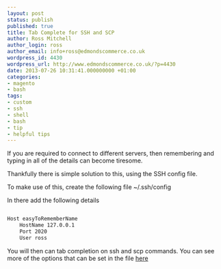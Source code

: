 ```yaml
---
layout: post
status: publish
published: true
title: Tab Complete for SSH and SCP
author: Ross Mitchell
author_login: ross
author_email: info+ross@edmondscommerce.co.uk
wordpress_id: 4430
wordpress_url: http://www.edmondscommerce.co.uk/?p=4430
date: 2013-07-26 10:31:41.000000000 +01:00
categories:
- magento
- bash
tags:
- custom
- ssh
- shell
- bash
- tip
- helpful tips
---
```

If you are required to connect to different servers, then remembering and typing in all of the details can become tiresome.

Thankfully there is simple solution to this, using the SSH config file.

To make use of this, create the following file ~/.ssh/config

In there add the following details

```bash

Host easyToRememberName
    HostName 127.0.0.1
    Port 2020
    User ross

```

You will then can tab completion on ssh and scp commands. You can see more of the options that can be set in the file <a href="http://linux.die.net/man/5/ssh_config" title="ssh config man page">here</a>
